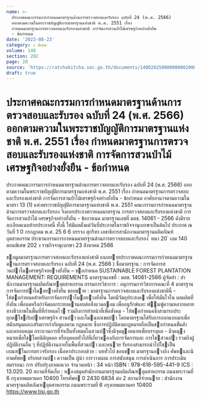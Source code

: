 ```yaml
---
name: >-
  ประกาศคณะกรรมการกำหนดมาตรฐานด้านการตรวจสอบและรับรอง ฉบับที่ 24 (พ.ศ. 2566)
  ออกตามความในพระราชบัญญัติการมาตรฐานแห่งชาติ พ.ศ. 2551 เรื่อง
  กำหนดมาตรฐานการตรวจสอบและรับรองแห่งชาติ การจัดการสวนป่าไม้เศรษฐกิจอย่างยั่งยืน
  - ข้อกำหนด
date: '2023-08-23'
category: ง พิเศษ
volume: 140
section: 202
page: 20
source: 'https://ratchakitcha.soc.go.th/documents/140D202S0000000002000.pdf'
draft: true
---
```


# ประกาศคณะกรรมการกำหนดมาตรฐานด้านการตรวจสอบและรับรอง ฉบับที่ 24 (พ.ศ. 2566) ออกตามความในพระราชบัญญัติการมาตรฐานแห่งชาติ พ.ศ. 2551 เรื่อง กำหนดมาตรฐานการตรวจสอบและรับรองแห่งชาติ การจัดการสวนป่าไม้เศรษฐกิจอย่างยั่งยืน - ข้อกำหนด

ประกาศคณะกรรมการกำหนดมาตรฐานด้านการตรวจสอบและรับรอง ฉบับที่ 24 (พ.ศ. 2566) ออกตามความในพระราชบัญญัติการมาตรฐานแห่งชาติ พ.ศ. 2551 เรื่อง กำหนดมาตรฐานการตรวจสอบและรับรองแห่งชาติ การจัดการสวนป่าไม้เศรษฐกิจอย่างยั่งยืน - ข้อกำหนด อาศัยอานาจตามความในมาตรา 13 (1) แห่งพระราชบัญญัติการมาตรฐานแห่งชาติ พ.ศ. 2551 คณะกรรมการกำหนดมาตรฐานด้านการตรวจสอบและรับรอง จึงออกประกาศกาหนดมาตรฐาน การตรวจสอบและรับรองแห่งชาติ การจัดการสวนป่าไม้ เศรษฐกิจอย่างยั่งยืน - ข้อกาหนด มาตรฐานเลขที่ มตช. 14061 - 2566 ดังมีรายละเอียดแนบท้ายประกาศนี้ ทั้งนี้ ให้มีผลตั้งแต่วันที่ประกาศในราชกิจจานุเบกษาเป็นต้นไป ประกาศ ณ วันที่ 1 0 กรกฎาคม พ.ศ. 25 6 6 บรรจง สุกรีฑา เลขาธิการสานักงานมาตรฐานผลิตภัณฑ์อุตสาหกรรม ประธานกรรมการกาหนดมาตรฐานด้านการตรวจสอบและรับรอง ้ หนา 20 ่ เลม 140 ตอนพิเศษ 202 ง ราชกิจจานุเบกษา 23 สิงหาคม 2566

ขอมูลมาตรฐานการตรวจสอบและรับรองแห่งชาติ แนบทายประกาศคณะกรรมการกําหนดมาตรฐานดานการตรวจสอบและรับรอง ฉบับที่ 24 (พ.ศ. 2566 ) ชื่อมาตรฐาน : การจัดการสวนปาไมเศรษฐกิจอยางยั่งยืน – ขอกําหนด SUSTAINABLE FOREST PLANTATION MANAGEMENT: REQUIREMENTS มาตรฐานเลขที่ : มตช. 14061-2566 ผู้จัดทํา : สํานักงานมาตรฐานผลิตภัณฑอุตสาหกรรม กรรมการวิชาการ : อนุกรรมการวิชาการคณะที่ 4 มาตรฐานการจัดการปาไมอยางยั่งยืน ขอบขาย : มาตรฐานการตรวจสอบและรับรองแห่งชาตินี้ - ให้ขอกําหนดสําหรับการจัดการปาไมอยางยั่งยืน โดยมีวัตถุประสงค เพื่อให้มั่นใจใน ผลผลิตที่ยั่งยืน เพื่อลดหรือกําจัดผลกระทบดานลบต่อสิ่งแวดลอม เพื่ออนุรักษ์และ ฟนฟูความหลากหลายทางชีวภาพในพื้นที่ที่กําหนดไว รวมถึงการทําหน้าที่เพื่อสังคม - ให้ขอกําหนดซึ่งสามารถประยุกตใชกับปาเศรษฐกิจ สวนปา และไมนอกเขตปา โดยมาตรฐานได้รับการออกแบบมาเพื่อสนับสนุนและเสริมการกํากับดูแลตาม กฎหมาย ซึ่งการปฏิบัติตามกฎหมายถือเป็นขอกําหนดขั้นตํ่า และครอบคลุม กระบวนการที่จําเป็นทั้งหมดในสวนปาซึ่งมีจุดมุงหมายเพื่อบรรลุผล - มีจุดมุงหมายเพื่อใชโดยนิติบุคคล หรือบุคคลทั่วไปที่เกี่ยวของกับการจัดการและ การใชสวนปา รวมถึงผู้ปฏิบัติงานอื่น ๆ ที่ปฏิบัติงานภายในพื้นที่สวนปา และหนวย รับรองสามารถนําไปใชเป็นเกณฑในการตรวจรับรอง เนื้อหาประกอบด้วย : บททั่วไป ขอบขาย มาตรฐานอางอิง ศัพทและนิยามศัพท บริบทสวนปา ความเป็น ผู้นํา การวางแผน การสนับสนุน การดําเนินการ การประเมินสมรรถนะ การ ปรับปรุงภาคผนวก จํานวนหน้า : 34 หน้า ISBN : 978-616-595-441-9 ICS : 13.020. 20 สถานที่จัดเก็บ : หองสมุดสํานักงานมาตรฐานผลิตภัณฑอุตสาหกรรม ถนนพระรามที่ 6 กรุงเทพมหานคร 10400 โทรศัพท 0 2430 6834 ต่อ 2 สถานที่จําหนาย : สํานักงานมาตรฐานผลิตภัณฑอุตสาหกรรม ถนนพระรามที่ 6 กรุงเทพมหานคร 10400 https://www.tisi.go.th
